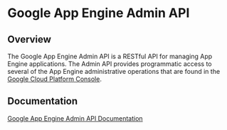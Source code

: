 # Google App Engine Admin API

## Overview

The Google App Engine Admin API is a RESTful API for managing App Engine
applications. The Admin API provides programmatic access to several of the App
Engine administrative operations that are found in the
[Google Cloud Platform Console](https://cloud.google.com/appengine/docs/developers-console).

## Documentation

[Google App Engine Admin API Documentation](https://cloud.google.com/appengine/docs/admin-api/)

